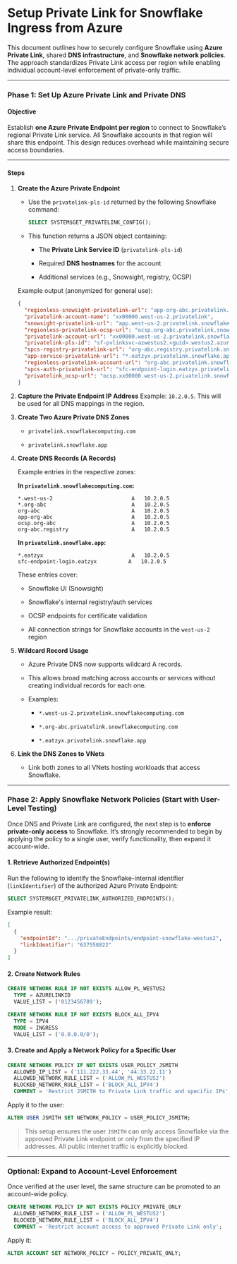 # Setup Private Link for Snowflake Ingress from Azure

This document outlines how to securely configure Snowflake using **Azure Private Link**, shared **DNS infrastructure**, and **Snowflake network policies**. The approach standardizes Private Link access per region while enabling individual account-level enforcement of private-only traffic.

---

### Phase 1: Set Up Azure Private Link and Private DNS

#### Objective

Establish **one Azure Private Endpoint per region** to connect to Snowflake’s regional Private Link service. All Snowflake accounts in that region will share this endpoint. This design reduces overhead while maintaining secure access boundaries.

---

#### Steps

1. **Create the Azure Private Endpoint**

    - Use the `privatelink-pls-id` returned by the following Snowflake command:

        ```sql
        SELECT SYSTEM$GET_PRIVATELINK_CONFIG();
        ```

    - This function returns a JSON object containing:

        - The **Private Link Service ID** (`privatelink-pls-id`)

        - Required **DNS hostnames** for the account

        - Additional services (e.g., Snowsight, registry, OCSP)


    Example output (anonymized for general use):

    ```json
    {
      "regionless-snowsight-privatelink-url": "app-org-abc.privatelink.snowflakecomputing.com",
      "privatelink-account-name": "xx00000.west-us-2.privatelink",
      "snowsight-privatelink-url": "app.west-us-2.privatelink.snowflakecomputing.com",
      "regionless-privatelink-ocsp-url": "ocsp.org-abc.privatelink.snowflakecomputing.com",
      "privatelink-account-url": "xx00000.west-us-2.privatelink.snowflakecomputing.com",
      "privatelink-pls-id": "sf-pvlinksvc-azwestus2.<guid>.westus2.azure.privatelinkservice",
      "spcs-registry-privatelink-url": "org-abc.registry.privatelink.snowflakecomputing.com",
      "app-service-privatelink-url": "*.eatzyx.privatelink.snowflake.app",
      "regionless-privatelink-account-url": "org-abc.privatelink.snowflakecomputing.com",
      "spcs-auth-privatelink-url": "sfc-endpoint-login.eatzyx.privatelink.snowflakecomputing.com",
      "privatelink_ocsp-url": "ocsp.xx00000.west-us-2.privatelink.snowflakecomputing.com"
    }
    ```

2. **Capture the Private Endpoint IP Address** Example: `10.2.0.5`. This will be used for all DNS mappings in the region.

3. **Create Two Azure Private DNS Zones**

    - `privatelink.snowflakecomputing.com`

    - `privatelink.snowflake.app`

4. **Create DNS Records (A Records)**

    Example entries in the respective zones:

    **In `privatelink.snowflakecomputing.com`:**

    ```
    *.west-us-2                         A   10.2.0.5
    *.org-abc                           A   10.2.0.5
    org-abc                             A   10.2.0.5
    app-org-abc                         A   10.2.0.5
    ocsp.org-abc                        A   10.2.0.5
    org-abc.registry                    A   10.2.0.5
    ```

    **In `privatelink.snowflake.app`:**

    ```
    *.eatzyx                            A   10.2.0.5
    sfc-endpoint-login.eatzyx          A   10.2.0.5
    ```

    These entries cover:

    - Snowflake UI (Snowsight)

    - Snowflake's internal registry/auth services

    - OCSP endpoints for certificate validation

    - All connection strings for Snowflake accounts in the `west-us-2` region

5. **Wildcard Record Usage**

    - Azure Private DNS now supports wildcard A records.

    - This allows broad matching across accounts or services without creating individual records for each one.

    - Examples:

        - `*.west-us-2.privatelink.snowflakecomputing.com`

        - `*.org-abc.privatelink.snowflakecomputing.com`

        - `*.eatzyx.privatelink.snowflake.app`

6. **Link the DNS Zones to VNets**

    - Link both zones to all VNets hosting workloads that access Snowflake.


---

### Phase 2: Apply Snowflake Network Policies (Start with User-Level Testing)

Once DNS and Private Link are configured, the next step is to **enforce private-only access** to Snowflake. It’s strongly recommended to begin by applying the policy to a single user, verify functionality, then expand it account-wide.

#### 1. Retrieve Authorized Endpoint(s)

Run the following to identify the Snowflake-internal identifier (`linkIdentifier`) of the authorized Azure Private Endpoint:

```sql
SELECT SYSTEM$GET_PRIVATELINK_AUTHORIZED_ENDPOINTS();
```

Example result:

```json
[
  {
    "endpointId": ".../privateEndpoints/endpoint-snowflake-westus2",
    "linkIdentifier": "637558822"
  }
]
```

#### 2. Create Network Rules

```sql
CREATE NETWORK RULE IF NOT EXISTS ALLOW_PL_WESTUS2
  TYPE = AZURELINKID
  VALUE_LIST = ('0123456789');

CREATE NETWORK RULE IF NOT EXISTS BLOCK_ALL_IPV4
  TYPE = IPV4
  MODE = INGRESS
  VALUE_LIST = ('0.0.0.0/0');
```

#### 3. Create and Apply a Network Policy for a Specific User

```sql
CREATE NETWORK POLICY IF NOT EXISTS USER_POLICY_JSMITH
  ALLOWED_IP_LIST = ('111.222.33.44', '44.33.22.11')
  ALLOWED_NETWORK_RULE_LIST = ('ALLOW_PL_WESTUS2')
  BLOCKED_NETWORK_RULE_LIST = ('BLOCK_ALL_IPV4')
  COMMENT = 'Restrict JSMITH to Private Link traffic and specific IPs';
```

Apply it to the user:

```sql
ALTER USER JSMITH SET NETWORK_POLICY = USER_POLICY_JSMITH;
```

> This setup ensures the user `JSMITH` can only access Snowflake via the approved Private Link endpoint or only from the specified IP addresses. All public internet traffic is explicitly blocked.

---

### Optional: Expand to Account-Level Enforcement

Once verified at the user level, the same structure can be promoted to an account-wide policy.

```sql
CREATE NETWORK POLICY IF NOT EXISTS POLICY_PRIVATE_ONLY
  ALLOWED_NETWORK_RULE_LIST = ('ALLOW_PL_WESTUS2')
  BLOCKED_NETWORK_RULE_LIST = ('BLOCK_ALL_IPV4')
  COMMENT = 'Restrict account access to approved Private Link only';
```

Apply it:

```sql
ALTER ACCOUNT SET NETWORK_POLICY = POLICY_PRIVATE_ONLY;
```
